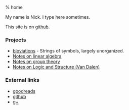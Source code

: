 % home

My name is Nick. I type here sometimes.

This site is on [github](https://github.com/nham/wabbo).

### Projects

 - [bloviations](blov/) - Strings of symbols, largely unorganized.
 - [Notes on linear algebra](notes/linalg.html)
 - [Notes on group theory](notes/groups.html)
 - [Notes on Logic and Structure (Van Dalen)](notes/logic.html)


### External links
 - [goodreads](http://www.goodreads.com/user/show/18824764-nick-hamann)
 - [github](http://www.github.com/nham)
 - [g+](https://plus.google.com/u/0/107239411748947572422)

